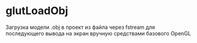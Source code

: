 # glutLoadObj
Загрузка модели .obj в проект из файла через fstream для последующего вывода на экран вручную средствами базового OpenGL

